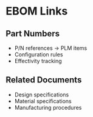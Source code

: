 # EBOM Links

## Part Numbers
- P/N references → PLM items
- Configuration rules
- Effectivity tracking

## Related Documents
- Design specifications
- Material specifications
- Manufacturing procedures
